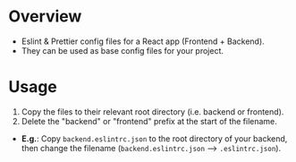 # Overview #
- Eslint & Prettier config files for a React app (Frontend + Backend).
- They can be used as base config files for your project.

# Usage #
1. Copy the files to their relevant root directory (i.e. backend or frontend).
2. Delete the "backend" or "frontend" prefix at the start of the filename.
- **E.g.**: Copy `backend.eslintrc.json` to the root directory of your backend, then change the filename (`backend.eslintrc.json` --> `.eslintrc.json`).
